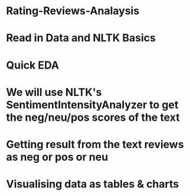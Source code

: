 # Rating-Reviews-Analaysis
# Read in Data and NLTK Basics
# Quick EDA
# We will use NLTK's SentimentIntensityAnalyzer to get the neg/neu/pos scores of the text
# Getting result from the text reviews as neg or pos or neu
# Visualising data as tables & charts
